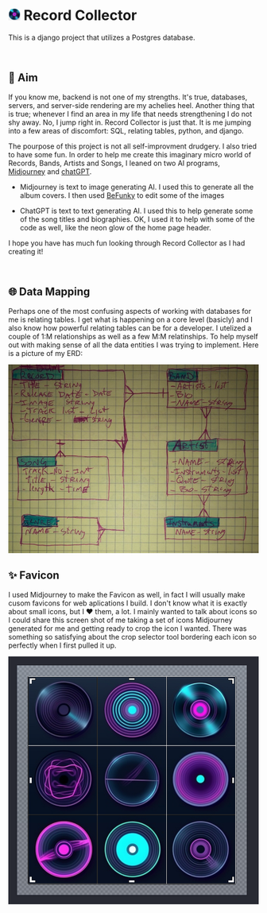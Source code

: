 # <img src="./main_app/static/images/favicon.png" width="24em"/> Record Collector

This is a django project that utilizes a Postgres database.

<br/>

##  🎯 Aim

If you know me, backend is not one of my strengths.  It's true, databases, servers, and server-side rendering are my achelies heel.  Another thing that is true; whenever I find an area in my life that needs strengthening I do not shy away.  No, I jump right in.  Record Collector is just that.  It is me jumping into a few areas of discomfort: SQL, relating tables, python, and django. 

The pourpose of this project is not all self-improvment drudgery. I also tried to have some fun.  In order to help me create this imaginary micro world of Records, Bands, Artists and Songs, I leaned on two AI programs, [Midjourney](https://www.midjourney.com/ "Midjourney Home") and [chatGPT](https://openai.com/blog/chatgpt "ChatGPT Home").

- Midjourney is text to image generating AI. I used this to generate all the album covers.  I then used [BeFunky](https://befunky.com "BeFunky Home") to edit some of the images 

- ChatGPT is text to text generating AI.  I used this to help generate some of the song titles and biographies. OK, I used it to help with some of the code as well, like the neon glow of the home page header.  

I hope you have has much fun looking through Record Collector as I had creating it!

<br/>

##  🌐 Data Mapping

Perhaps one of the most confusing aspects of working with databases for me is relating tables.  I get what is happening on a core level (basicly) and I also know how powerful relating tables can be for a developer.  I utelized a couple of 1:M relationships as well as a few M:M relatinships.  To help myself out with making sense of all the data entities I was trying to implement.  Here is a picture of my ERD:

<img src="./main_app/static/images/dataMap.png" width="700em" alt="Data Map"/>

<br/>

## ✨ Favicon

I used Midjourney to make the Favicon as well, in fact I will usually make cusom favicons for web aplications I build.  I don't know what it is exactly about small icons, but I ❤️ them, a lot.  I mainly wanted to talk about icons so I could share this screen shot of me taking a set of icons Midjourney generated for me and getting ready to crop the icon I wanted.  There was something so satisfying about the crop selector tool bordering each icon so perfectly when I first pulled it up.  

<img src="./main_app/static/images/iconCrop.png" width="700em"/>
<!-- ![Icon Crop](./main_app/static/images/iconCrop.png) -->